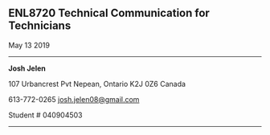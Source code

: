 ## ENL8720 Technical Communication for Technicians

May 13 2019

----------

**Josh Jelen**

107 Urbancrest Pvt
Nepean, Ontario K2J 0Z6
Canada

613-772-0265
josh.jelen08@gmail.com

Student # 040904503

----------

